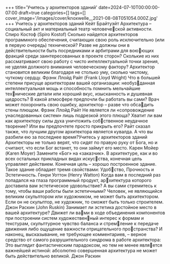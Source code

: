 +++
title='Учитесь у архитекторов зданий'
date=2024-07-10T00:00:00-07:00
draft=true
categories=[]
tags=[]
cover_image='/images/cover/knoxwelle__2021-08-08T051054.000Z.jpg'
+++
Учитесь у архитекторов 
зданий
Кейт Брайтуэйт
Архитектура – социальный акт и материальный театр человеческой активности.
Спиро Костоф (Spiro Kostof)
Сколько найдется архитекторов программного обеспечения, считающих
свою роль исключительно (или в первую очередь) технической? Разве не
должны они в действительности быть посредниками и арбитрами для воюющих фракций среди заинтересованных в проекте сторон? Сколькие из
них рассматривают свою работу с чисто интеллектуальной точки зрения,
не уделяя должного внимания человеческому фактору?
Архитектор становится великим благодаря не столько уму, сколько 
чистому, чуткому сердцу.
Фрэнк Ллойд Райт (Frank Lloyd Wright)
Что в большей степени присуще архитекторам вашей организации: необузданная интеллектуальная мощь и способность помнить мельчайшие технические детали или хороший вкус, изысканность и душевная щедрость?
В какой атмосфере предпочли бы работать вы сами?
Врач может похоронить свою ошибку, архитектор – разве что обсадить стены плющом.
Фрэнк Ллойд Райт
Не является ли «сопровождение унаследованных систем» лишь подрезкой
этого плюща? Хватит ли вам как архитектору силы духа уничтожить собственное неудачное творение? Или вы предпочтете просто прикрыть его?
Райт сказал также, что лучшим другом архитектора является кувалда.
А что вы разбили ею за последнее время?Учитесь у архитекторов зданий 
Архитекторы не только верят, что сидят по правую руку от Бога, 
но и считают, что если Бог встанет, то они займут его место.
Карен Мойер (Karen Moyer)
Замените «Бог» на «заказчик».
В архитектуре, как и во всех остальных прикладных видах искусства, конечная цель управляет действием. Конечная цель – хорошо 
построенное здание. Такое здание обладает тремя свойствами: Удобство, Прочность и Эстетичность.
Генри Уоттон (Henry Watton)
Когда вам в последний раз попадался на глаза программный продукт, архитектура которого доставила вам эстетическое удовольствие? А вы сами
стремитесь к тому, чтобы ваши работы были эстетичными?
Человек, не являющийся великим скульптором или художником, не 
может быть архитектором. Если он не скульптор, не художник, то 
сможет быть только строителем.
Джон Раскин (John Ruskin)
Занимает ли эстетика достойное место в вашей архитектуре? Движет ли вами в ходе объединения компонентов при построении систем художественный интерес к формам и текстурам, скульптурное чувство баланса и стремление к передаче движения либо ощущение важности отрицательного пространства?
И наконец, высказывание, не требующее комментариев, – верное средство
от самого разрушительного синдрома в работе архитектора:
Это выглядит фантастическим парадоксом, но тем не менее является важнейшей истиной: абсолютно совершенная архитектура не 
может быть действительно великой.
Джон Раскин